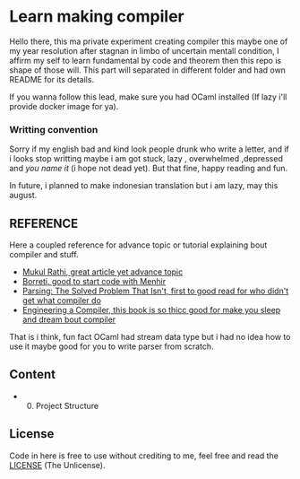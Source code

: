# Learn making compiler

Hello there, this ma private experiment creating compiler this maybe one of my year resolution after stagnan in limbo of uncertain mentall condition, I affirm my self to learn fundamental by code and theorem then this repo is shape of those will. This part will separated in different folder and had own README for its details.

If you wanna follow this lead, make sure you had OCaml installed (If lazy i'll provide docker image for ya).

### Writting convention

Sorry if my english bad and kind look people drunk who write a letter, and if i looks stop writting maybe i am got stuck, lazy , overwhelmed ,depressed and *you name it* (i hope not dead yet). But that fine, happy reading and fun.

In future, i planned to make indonesian translation but i am lazy, may this august.

## REFERENCE

Here a coupled reference for advance topic or tutorial explaining bout compiler and stuff.

- [Mukul Rathi, great article yet advance topic](https://mukulrathi.com/create-your-own-programming-language/intro-to-compiler/)
- [Borreti, good to start code with Menhir](https://borretti.me/article/parsing-menhir-forth)
- [Parsing: The Solved Problem That Isn't, first to good read for who didn't get what compiler do](https://tratt.net/laurie/blog/entries/parsing_the_solved_problem_that_isnt.html)
- [Engineering a Compiler, this book is so thicc good for make you sleep and dream bout compiler](https://github.com/germanoa/compiladores/blob/master/doc/ebook/Engineering%20a%20Compiler%20-%202nd%20Edition%20-%20K.%20Cooper%2C%20L.%20Torczon%20(Morgan%20Kaufman%2C%202012).pdf)
  
That is i think, fun fact OCaml had stream data type but i had no idea how to use it maybe good for you to write parser from scratch.

## Content

- 0. Project Structure

## License

Code in here is free to use without crediting to me, feel free and read the [LICENSE](./LICENSE) (The Unlicense).


